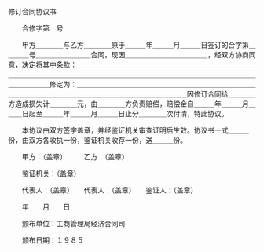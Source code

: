 



修订合同协议书



 

　　合修字第　号　　　

　　甲方＿＿＿＿与乙方＿＿＿＿原于＿＿＿年＿＿＿月＿＿＿日签订的合字第＿＿＿＿号＿＿＿＿＿＿＿＿合同，现因＿＿＿＿＿＿＿＿＿＿＿＿，经双方协商同意，决定将其中条款：＿＿＿＿＿＿＿＿＿＿＿＿＿＿＿＿＿＿＿＿＿＿＿＿＿＿＿＿＿＿＿＿＿＿＿＿＿＿＿＿＿＿＿＿＿＿＿＿＿＿＿＿＿＿＿＿＿＿＿＿＿＿＿＿＿＿＿＿修定为：＿＿＿＿＿＿＿＿＿＿＿＿＿＿＿＿＿＿＿＿＿＿＿＿＿＿＿＿＿＿＿＿＿＿＿＿＿＿＿＿＿＿＿＿＿＿＿＿＿＿＿＿因修订合同给＿＿＿＿方造成损失计＿＿＿＿元，由＿＿＿＿方负责赔偿，赔偿金自＿＿＿年＿＿＿月＿＿＿日起至＿＿＿年＿＿＿月＿＿＿日止分＿＿＿＿次付清，特此协议。

　　本协议由双方签字盖章，并经鉴证机关审查证明后生效。协议书一式＿＿＿份，由双方各收执一份，鉴证机关收存一份，送＿＿＿份。　　

　　甲方：（盖章）　　　乙方：（盖章）　　　

　　鉴证机关：（盖章）　　

　　代表人：（盖章）　　代表人：（盖章）　　鉴证人：（盖章）　　　　　　　　　　　　　　　　　　　　　　

　　年　　月　　日

　　颁布单位：工商管理局经济合同司

　　颁布日期：１９８５

　　